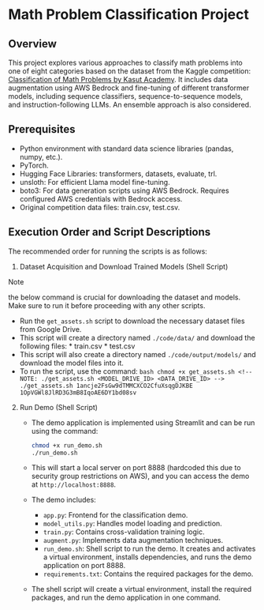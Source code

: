 # Math Problem Classification Project

## Overview

This project explores various approaches to classify math problems into one of eight categories based on the dataset from the Kaggle competition: [Classification of Math Problems by Kasut Academy](https://www.kaggle.com/competitions/classification-of-math-problems-by-kasut-academy/overview). It includes data augmentation using AWS Bedrock and fine-tuning of different transformer models, including sequence classifiers, sequence-to-sequence models, and instruction-following LLMs. An ensemble approach is also considered.

## Prerequisites

* Python environment with standard data science libraries (pandas, numpy, etc.).
* PyTorch.
* Hugging Face Libraries: transformers, datasets, evaluate, trl.
* unsloth: For efficient Llama model fine-tuning.
* boto3: For data generation scripts using AWS Bedrock. Requires configured AWS credentials with Bedrock access.
* Original competition data files: train.csv, test.csv.

## Execution Order and Script Descriptions

The recommended order for running the scripts is as follows:

1.  Dataset Acquisition and Download Trained Models (Shell Script)

>[!NOTE]
>  the below command is crucial for downloading the dataset and models. Make sure to run it before proceeding with any other scripts.

* Run the `get_assets.sh` script to download the necessary dataset files from Google Drive.
* This script will create a directory named `./code/data/` and download the following files:
        * train.csv
        * test.csv
* This script will also create a directory named `./code/output/models/` and download the model files into it.
* To run the script, use the command:
        ```bash
        chmod +x get_assets.sh
        <!-- NOTE: ./get_assets.sh <MODEL_DRIVE_ID> <DATA_DRIVE_ID> -->
        ./get_assets.sh 1ancje2FsGw9dTMMCXCO2CfuXsqgDJKBE 1OpVGWl8JlRD3G3mB8IqoAE6DY1bd08sv
        ```
2. Run Demo (Shell Script)
    * The demo application is implemented using Streamlit and can be run using the command:
        ```bash
        chmod +x run_demo.sh
        ./run_demo.sh
        ```
    * This will start a local server on port 8888 (hardcoded this due to security group restrictions on AWS), and you can access the demo at `http://localhost:8888`.

    * The demo includes:
        * `app.py`: Frontend for the classification demo.
        * `model_utils.py`: Handles model loading and prediction.
        * `train.py`: Contains cross-validation training logic.
        * `augment.py`: Implements data augmentation techniques.
        * `run_demo.sh`: Shell script to run the demo. It creates and activates a virtual environment, installs dependencies, and runs the demo application on port 8888.
        * `requirements.txt`: Contains the required packages for the demo.
    
    * The shell script will create a virtual environment, install the required packages, and run the demo application in one command.
